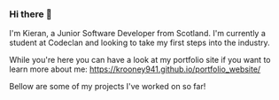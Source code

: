### Hi there 👋

I'm Kieran, a Junior Software Developer from Scotland. I'm currently a student at Codeclan and looking to take my first steps into the industry.

While you're here you can have a look at my portfolio site if you want to learn more about me: https://krooney941.github.io/portfolio_website/

Bellow are some of my projects I've worked on so far! 

